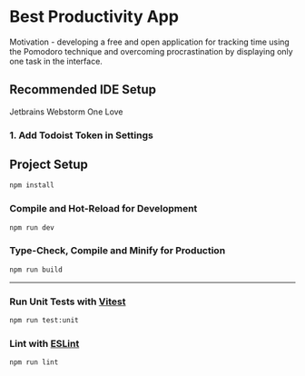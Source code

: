 # Best Productivity App

Motivation - developing a free and open application 
for tracking time using the Pomodoro technique and overcoming procrastination
by displaying only one task in the interface.

## Recommended IDE Setup

Jetbrains Webstorm One Love

### 1. Add Todoist Token in Settings


## Project Setup

```sh
npm install
```

### Compile and Hot-Reload for Development

```sh
npm run dev
```

### Type-Check, Compile and Minify for Production

```sh
npm run build
```

----

### Run Unit Tests with [Vitest](https://vitest.dev/)

```sh
npm run test:unit
```

### Lint with [ESLint](https://eslint.org/)

```sh
npm run lint
```
